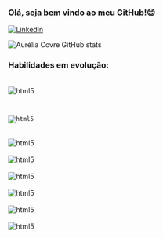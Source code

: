 ### Olá, seja bem vindo ao meu GitHub!😊

[![Linkedin](https://img.shields.io/badge/LinkedIn-0077B5?style=for-the-badge&logo=linkedin&logoColor=white)](https://www.linkedin.com/in/aurelia-covre/)

![Aurélia Covre GitHub stats](https://github-readme-stats.vercel.app/api?username=aureliacovre&show_icons=true&theme=radical)

### Habilidades em evolução:

<div style="display: inline_block"><br/>
   <img align="center" alt="html5" src="https://img.shields.io/badge/Python-14354C?style=for-the-badge&logo=python&logoColor=white"/>
</code>

<code style="display: inline_block"><br/>
   <img align="center" alt="html5" src="https://img.shields.io/badge/Amazon_AWS-FF9900?style=for-the-badge&logo=amazonaws&logoColor=white"/>
</code>

<div style="display: inline_block"><br/>
   <img align="center" alt="html5" src="https://img.shields.io/badge/Docker-2CA5E0?style=for-the-badge&logo=docker&logoColor=white"/>
</div>

<div style="display: inline_block"><br/>
   <img align="center" alt="html5" src="https://img.shields.io/badge/Linux-FCC624?style=for-the-badge&logo=linux&logoColor=black"/>
</div>

<div style="display: inline_block"><br/>
   <img align="center" alt="html5" src="https://img.shields.io/badge/Apache_Spark-FFFFFF?style=for-the-badge&logo=apachespark&logoColor=#E35A16"/>
</div>

<div style="display: inline_block"><br/>
   <img align="center" alt="html5" src="https://img.shields.io/badge/MySQL-00000F?style=for-the-badge&logo=mysql&logoColor=white"/>
</div>

<div style="display: inline_block"><br/>
   <img align="center" alt="html5" src="https://img.shields.io/badge/PostgreSQL-316192?style=for-the-badge&logo=postgresql&logoColor=white"/>
</div>

<div style="display: inline_block"><br/>
   <img align="center" alt="html5" src="https://img.shields.io/badge/MongoDB-4EA94B?style=for-the-badge&logo=mongodb&logoColor=white"/>
</div>

